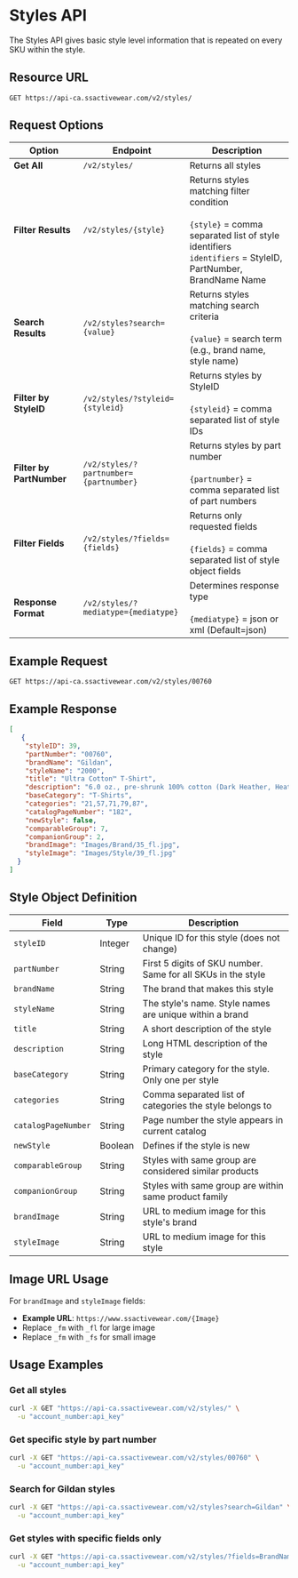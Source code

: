 # Styles API

The Styles API gives basic style level information that is repeated on every SKU within the style.

## Resource URL

```
GET https://api-ca.ssactivewear.com/v2/styles/
```

## Request Options

| Option | Endpoint | Description |
|--------|----------|-------------|
| **Get All** | `/v2/styles/` | Returns all styles |
| **Filter Results** | `/v2/styles/{style}` | Returns styles matching filter condition<br><br>`{style}` = comma separated list of style identifiers<br>`identifiers` = StyleID, PartNumber, BrandName Name |
| **Search Results** | `/v2/styles?search={value}` | Returns styles matching search criteria<br><br>`{value}` = search term (e.g., brand name, style name) |
| **Filter by StyleID** | `/v2/styles/?styleid={styleid}` | Returns styles by StyleID<br><br>`{styleid}` = comma separated list of style IDs |
| **Filter by PartNumber** | `/v2/styles/?partnumber={partnumber}` | Returns styles by part number<br><br>`{partnumber}` = comma separated list of part numbers |
| **Filter Fields** | `/v2/styles/?fields={fields}` | Returns only requested fields<br><br>`{fields}` = comma separated list of style object fields |
| **Response Format** | `/v2/styles/?mediatype={mediatype}` | Determines response type<br><br>`{mediatype}` = json or xml (Default=json) |

## Example Request

```
GET https://api-ca.ssactivewear.com/v2/styles/00760
```

## Example Response

```json
[
   {
    "styleID": 39,
    "partNumber": "00760",
    "brandName": "Gildan",
    "styleName": "2000",
    "title": "Ultra Cotton™ T-Shirt",
    "description": "6.0 oz., pre-shrunk 100% cotton (Dark Heather, Heather Cardinal, Heather Indigo, Heather Navy, Heather Sapphire, Safety Green, Safety Orange and Safety Pink are 50/50 cotton/polyester. Antique Cherry Red, Antique Irish Green, Antique Royal and Sport Grey are 90/10 cotton/polyester. Ash Grey is 99/1 cotton/polyester.) Safety Green and Safety Orange are compliant with ANSI High Visibility Standards Double-needle stitched neckline, bottom hem and sleeves Quarter-turned Shoulder-to-shoulder taping Seven-eighths inch collar",
    "baseCategory": "T-Shirts",
    "categories": "21,57,71,79,87",
    "catalogPageNumber": "182",
    "newStyle": false,
    "comparableGroup": 7,
    "companionGroup": 2,
    "brandImage": "Images/Brand/35_fl.jpg",
    "styleImage": "Images/Style/39_fl.jpg"
  }
]
```

## Style Object Definition

| Field | Type | Description |
|-------|------|-------------|
| `styleID` | Integer | Unique ID for this style (does not change) |
| `partNumber` | String | First 5 digits of SKU number. Same for all SKUs in the style |
| `brandName` | String | The brand that makes this style |
| `styleName` | String | The style's name. Style names are unique within a brand |
| `title` | String | A short description of the style |
| `description` | String | Long HTML description of the style |
| `baseCategory` | String | Primary category for the style. Only one per style |
| `categories` | String | Comma separated list of categories the style belongs to |
| `catalogPageNumber` | String | Page number the style appears in current catalog |
| `newStyle` | Boolean | Defines if the style is new |
| `comparableGroup` | String | Styles with same group are considered similar products |
| `companionGroup` | String | Styles with same group are within same product family |
| `brandImage` | String | URL to medium image for this style's brand |
| `styleImage` | String | URL to medium image for this style |

## Image URL Usage

For `brandImage` and `styleImage` fields:
- **Example URL**: `https://www.ssactivewear.com/{Image}`
- Replace `_fm` with `_fl` for large image
- Replace `_fm` with `_fs` for small image

## Usage Examples

### Get all styles
```bash
curl -X GET "https://api-ca.ssactivewear.com/v2/styles/" \
  -u "account_number:api_key"
```

### Get specific style by part number
```bash
curl -X GET "https://api-ca.ssactivewear.com/v2/styles/00760" \
  -u "account_number:api_key"
```

### Search for Gildan styles
```bash
curl -X GET "https://api-ca.ssactivewear.com/v2/styles?search=Gildan" \
  -u "account_number:api_key"
```

### Get styles with specific fields only
```bash
curl -X GET "https://api-ca.ssactivewear.com/v2/styles/?fields=BrandName,StyleName,Title" \
  -u "account_number:api_key"
```
